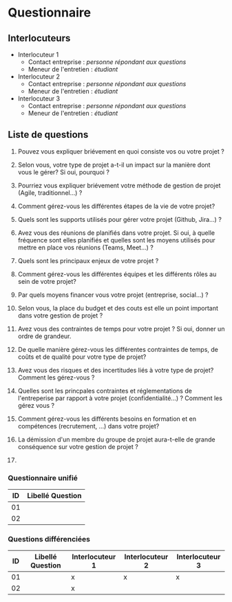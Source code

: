 # Questionnaire
<!-- editer sous https://www.tablesgenerator.com/markdown_tables
Utiliser le tableau uniquement si les questions diffèrent entre les interloucteurs 
-->

## Interlocuteurs
- Interlocuteur 1
  - Contact entreprise : _personne répondant aux questions_
  - Meneur de l'entretien : _étudiant_
- Interlocuteur 2
  - Contact entreprise : _personne répondant aux questions_
  - Meneur de l'entretien : _étudiant_
- Interlocuteur 3
  - Contact entreprise : _personne répondant aux questions_
  - Meneur de l'entretien : _étudiant_


## Liste de questions

1) Pouvez vous expliquer briévement en quoi consiste vos ou votre projet ?

2) Selon vous, votre type de projet a-t-il un impact sur la manière dont vous le gérer? Si oui, pourquoi ?

3) Pourriez vous expliquer briévement votre méthode de gestion de projet (Agile, traditionnel...) ?

4) Comment gérez-vous les différentes étapes de la vie de votre projet?  

5) Quels sont les supports utilisés pour gérer votre projet (Github, Jira...) ?

6) Avez vous des réunions de planifiés dans votre projet. Si oui, à quelle fréquence sont elles planifiés et quelles sont les moyens utilisés pour mettre en place vos réunions (Teams, Meet...) ?

7) Quels sont les principaux enjeux de votre projet ? 

8) Comment gérez-vous les différentes équipes et les différents rôles au sein de votre projet?

9) Par quels moyens financer vous votre projet (entreprise, social...) ? 

10) Selon vous, la place du budget et des couts est elle un point important dans votre gestion de projet ?

11) Avez vous des contraintes de temps pour votre projet ? Si oui, donner un ordre de grandeur.

12) De quelle manière gérez-vous les différentes contraintes de temps, de coûts et de qualité pour votre type de projet?

13) Avez vous des risques et des incertitudes liés à votre type de projet? Comment les gérez-vous ? 

14) Quelles sont les princpales contraintes et réglementations de l'entreperise par rapport à votre projet (confidentialité...) ? Comment les gérez vous ?

15) Comment gérez-vous les différents besoins en formation et en compétences (recrutement, …) dans votre projet?

16) La démission d'un membre du groupe de projet aura-t-elle de grande conséquence sur votre gestion de projet ? 

17) 

### Questionnaire unifié

| ID | Libellé Question |
|----|------------------|
| 01 |                  |
| 02 |                  |

### Questions différenciées
<!-- exemple de remplissage 
question 01 : posée aux 3 interlocuteurs
question 02 : posée seulement à l'interlocuteur 1
-->

| ID | Libellé Question | Interlocuteur 1 | Interlocuteur 2 | Interlocuteur 3 |
|----|------------------|-----------------|-----------------|-----------------|
| 01 |                  |         x       |        x        |      x          |
| 02 |                  |         x       |                 |                 |
